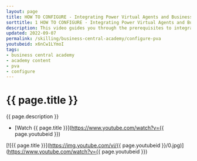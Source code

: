 ```yaml
---
layout: page
title: HOW TO CONFIGURE - Integrating Power Virtual Agents and Business Central
sorttitle: 1 HOW TO CONFIGURE - Integrating Power Virtual Agents and Business Central
description: This video guides you through the prerequisites to integrate Business Central with PVA, Power Automate and Microsoft Teams.
updated: 2022-09-07
permalink: /skilling/business-central-academy/configure-pva
youtubeid: x6nCw1LYmoI
tags: 
- business central academy
- academy content
- pva
- configure
---
```


# {{ page.title }}

{{ page.description }}

* [Watch {{ page.title }}](https://www.youtube.com/watch?v={{ page.youtubeid }})

[![{{ page.title }}](https://img.youtube.com/vi/{{ page.youtubeid }}/0.jpg)](https://www.youtube.com/watch?v={{ page.youtubeid }})
